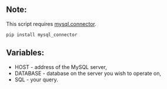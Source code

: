 ## Note:
This script requires [mysql.connector](https://dev.mysql.com/downloads/connector/python/).
```
pip install mysql_connector
```

## Variables:
- HOST - address of the MySQL server,
- DATABASE - database on the server you wish to operate on,
- SQL - your query.